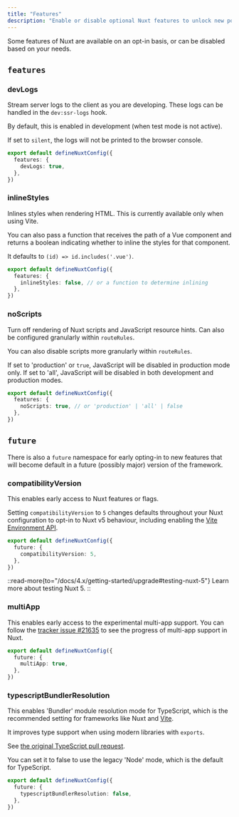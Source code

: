 ```yaml
---
title: "Features"
description: "Enable or disable optional Nuxt features to unlock new possibilities."
---
```


Some features of Nuxt are available on an opt-in basis, or can be disabled based on your needs.

## `features`

### devLogs

Stream server logs to the client as you are developing. These logs can be handled in the `dev:ssr-logs` hook.

By default, this is enabled in development (when test mode is not active).

If set to `silent`, the logs will not be printed to the browser console.

```ts [nuxt.config.ts]
export default defineNuxtConfig({
  features: {
    devLogs: true,
  },
})
```

### inlineStyles

Inlines styles when rendering HTML. This is currently available only when using Vite.

You can also pass a function that receives the path of a Vue component and returns a boolean indicating whether to inline the styles for that component.

It defaults to `(id) => id.includes('.vue')`.

```ts [nuxt.config.ts]
export default defineNuxtConfig({
  features: {
    inlineStyles: false, // or a function to determine inlining
  },
})
```

### noScripts

Turn off rendering of Nuxt scripts and JavaScript resource hints. Can also be configured granularly within `routeRules`.

You can also disable scripts more granularly within `routeRules`.

If set to 'production' or `true`, JavaScript will be disabled in production mode only. If set to 'all', JavaScript will be disabled in both development and production modes.

```ts [nuxt.config.ts]
export default defineNuxtConfig({
  features: {
    noScripts: true, // or 'production' | 'all' | false
  },
})
```

## `future`

There is also a `future` namespace for early opting-in to new features that will become default in a future (possibly major) version of the framework.

### compatibilityVersion

This enables early access to Nuxt features or flags.

Setting `compatibilityVersion` to `5` changes defaults throughout your Nuxt configuration to opt-in to Nuxt v5 behaviour, including enabling the [Vite Environment API](/docs/4.x/guide/going-further/experimental-features#viteenvironmentapi).

```ts
export default defineNuxtConfig({
  future: {
    compatibilityVersion: 5,
  },
})
```

::read-more{to="/docs/4.x/getting-started/upgrade#testing-nuxt-5"}
Learn more about testing Nuxt 5.
::

### multiApp

This enables early access to the experimental multi-app support. You can follow the [tracker issue #21635](https://github.com/nuxt/nuxt/issues/21635) to see the progress of multi-app support in Nuxt.

```ts [nuxt.config.ts]
export default defineNuxtConfig({
  future: {
    multiApp: true,
  },
})
```

### typescriptBundlerResolution

This enables 'Bundler' module resolution mode for TypeScript, which is the recommended setting for frameworks like Nuxt and [Vite](https://vite.dev/guide/performance.html#reduce-resolve-operations).

It improves type support when using modern libraries with `exports`.

See [the original TypeScript pull request](https://github.com/microsoft/TypeScript/pull/51669).

You can set it to false to use the legacy 'Node' mode, which is the default for TypeScript.

```ts [nuxt.config.ts]
export default defineNuxtConfig({
  future: {
    typescriptBundlerResolution: false,
  },
})
```
